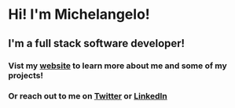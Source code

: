 # Hi! I'm Michelangelo!

## I'm a full stack software developer!

### Vist my [website](https://www.michelangelo.codes) to learn more about me and some of my projects!

### Or reach out to me on [Twitter](https://www.twitter.com/devmichelangelo) or [LinkedIn](https://www.linkedin.com/in/michelangelo-markus)
